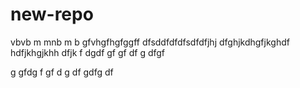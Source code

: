# new-repo

vbvb m mnb m b
gfvhgfhgfggff
dfsddfdfdfsdfdfjhj dfghjkdhgfjkghdf hdfjkhgjkhh dfjk
f
dgdf
gf
gf
df
g
dfgf

g
gfdg
f
gf
d
g
df
gdfg
df
